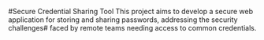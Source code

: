 #Secure Credential Sharing Tool
This project aims to develop a secure web application for storing and sharing passwords, addressing the security challenges# faced by remote teams needing access to common credentials.

